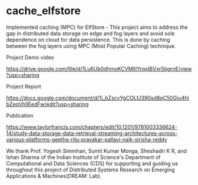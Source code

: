 # cache_elfstore
Implemented caching (MPC) for ElfStore - This project aims to address the gap in distributed data storage on edge and fog layers and avoid sole dependence on cloud for data persistence. This is done by caching between the fog layers using MPC (Most Popular Caching) technique.


Project Demo video 

https://drive.google.com/file/d/1Lu6Ub0dhmoKCVMlIlYrqxIBVxr5bgrnE/view?usp=sharing

Project Report 

https://docs.google.com/document/d/1i_bZscvYgCOLfJ390sd8qC50Giu4hIbZeqVhIlEedFw/edit?usp=sharing

Publication 

https://www.taylorfrancis.com/chapters/edit/10.1201/9781003336624-14/study-data-storage-data-retrieval-streaming-architectures-across-various-platforms-geetha-ritu-pravakar-pallavi-naik-sirisha-reddy


We thank Prof. Yogesh Simmhan, Sumit Kumar Monga, Sheshadri K R, and Ishan Sharma of the Indian Institute of Science's Department of Computational and Data Sciences (CDS) for supporting and guiding us throughout this project of Distributed Systems Research on Emerging Applications & Machines(DREAM: Lab).
